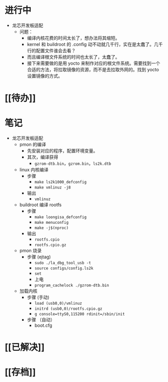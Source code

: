 # 进行中
- 龙芯开发板适配
	- 问题：
		- 编译内核花费的时间太长了，想办法将其缩短。
		- kernel 和 buildroot 的 .config 动不动就几千行，实在是太蠢了。几千行的配置文件谁会去看？
		- 而且编译根文件系统的时间也太长了，太蠢了。
		- 接下来需要做的是用 yocto 来制作对应的根文件系统。需要找到一个合适的方法，将拉取镜像的资源，而不是去拉取外网的。找到 yocto 设置镜像的方式。
# [[待办]]

# 笔记
- 龙芯开发板适配
	- pmon 的编译
		- 先安装对应的程序，配置环境变量。
		- 其次，编译获得
			- `gzrom-dtb.bin`，`gzrom.bin`，`ls2k.dtb`
	- linux 内核编译
		- 步骤
			- `make ls2k1000_defconfig`
			- `make vmlinuz -j8`
		- 输出
			- `vmlinuz`
	- buildroot 编译 rootfs
		- 步骤
			- `make loongisa_defconfig`
			- `make menuconfig`
			- `make -j$(nproc)`
		- 输出
			- `rootfs.cpio`
			- `rootfs.cpio.gz`
	- pmon 烧录
		- 步骤 (ejtag)
			- `sudo ./la_dbg_tool_usb -t`
			- `source configs/config.ls2k`
			- `set`
			- 上电
			- `program_cachelock ./gzrom-dtb.bin`
	- 加载内核
		- 步骤 (手动)
			- `load (usb0,0)/vmlinuz`
			- `initrd (usb0,0)/rootfs.cpio.gz`
			- `g console=ttyS0,115200 rdinit=/sbin/init`
		- 步骤 （自动）
			- boot.cfg
# [[已解决]]

# [[存档]]
